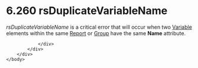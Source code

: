 <html dir="LTR" xmlns:mshelp="http://msdn.microsoft.com/mshelp" xmlns:ddue="http://ddue.schemas.microsoft.com/authoring/2003/5" xmlns:xlink="http://www.w3.org/1999/xlink" xmlns:tool="http://www.microsoft.com/tooltip">
    <head>
        <meta http-equiv="Content-Type" content="text/html; CHARSET=utf-8"></meta>
        <meta name="save" content="history"></meta>
        <title>6.260 rsDuplicateVariableName</title>
        <xml>
            <mshelp:toctitle title="6.260 rsDuplicateVariableName"></mshelp:toctitle>
            <mshelp:rltitle title="[MS-RDL]: rsDuplicateVariableName"></mshelp:rltitle>
            <mshelp:keyword index="A" term="8680a9a6-8bbf-48a4-b7bf-b709a82bda5d"></mshelp:keyword>
            <mshelp:attr name="DCSext.ContentType" value="open specification"></mshelp:attr>
            <mshelp:attr name="AssetID" value="8680a9a6-8bbf-48a4-b7bf-b709a82bda5d"></mshelp:attr>
            <mshelp:attr name="TopicType" value="kbRef"></mshelp:attr>
            <mshelp:attr name="DCSext.Title" value="[MS-RDL]: rsDuplicateVariableName" />
        </xml>
    </head>
    <body>
        <div id="header">
            <h1 class="heading">6.260 rsDuplicateVariableName</h1>
        </div>
        <div id="mainSection">
            <div id="mainBody">
                <div id="allHistory" class="saveHistory"></div>
                <div id="sectionSection0" class="section" name="collapseableSection">
                    

<p><i>rsDuplicateVariableName</i> is a critical error that will
occur when two <a href="fc2c2c96-ec36-47c2-b156-a6d8c0cbabd8.md">Variable</a>
elements within the same <a href="6bbaafec-020b-406c-b4e7-5e4318b616cb.md">Report</a>
or <a href="dbfff811-1be7-4e8b-a5d2-6cc522317fbe.md">Group</a> have the same <b>Name</b>
attribute.</p>


                </div>
            </div>
        </div>
    </body>
</html>
